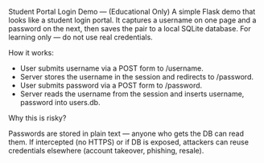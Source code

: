 Student Portal Login Demo — (Educational Only)
A simple Flask demo that looks like a student login portal. It captures a username on one page and a password on the next, then saves the pair to a local SQLite database. For learning only — do not use real credentials.

How it works:
- User submits username via a POST form to /username.
- Server stores the username in the session and redirects to /password.
- User submits password via a POST form to /password.
- Server reads the username from the session and inserts username, password into users.db.

Why this is risky?

Passwords are stored in plain text — anyone who gets the DB can read them. If intercepted (no HTTPS) or if DB is exposed, attackers can reuse credentials elsewhere (account takeover, phishing, resale).
